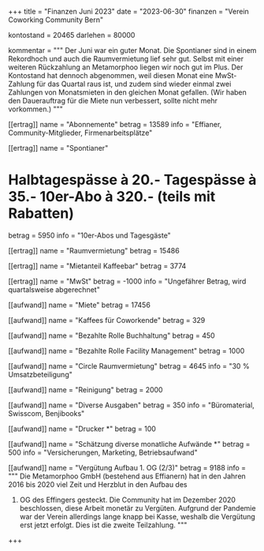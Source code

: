 +++
title = "Finanzen Juni 2023"
date = "2023-06-30"
finanzen = "Verein Coworking Community Bern"

kontostand = 20465
darlehen = 80000

kommentar = """
Der Juni war ein guter Monat. Die Spontianer sind in einem Rekordhoch und auch die Raumvermietung lief sehr gut. 
Selbst mit einer weiteren Rückzahlung an Metamorphoo liegen wir noch gut im Plus. Der Kontostand hat dennoch abgenommen,
weil diesen Monat eine MwSt-Zahlung für das Quartal raus ist, und zudem sind wieder einmal zwei Zahlungen von Monatsmieten 
in den gleichen Monat gefallen. (Wir haben den Dauerauftrag für die Miete nun verbessert, sollte nicht mehr vorkommen.)
"""

[[ertrag]]
name = "Abonnemente"
betrag = 13589
info = "Effianer, Community-Mitglieder, Firmenarbeitsplätze"

[[ertrag]]
name = "Spontianer"
#  Halbtagespässe à 20.-   Tagespässe à 35.-   10er-Abo à 320.-  (teils mit Rabatten)
betrag = 5950 
info = "10er-Abos und Tagesgäste"

[[ertrag]]
name = "Raumvermietung"
betrag = 15486

[[ertrag]]
name = "Mietanteil Kaffeebar"
betrag = 3774

[[ertrag]]
name = "MwSt"
betrag = -1000
info = "Ungefährer Betrag, wird quartalsweise abgerechnet"


[[aufwand]]
name = "Miete"
betrag = 17456

[[aufwand]]
name = "Kaffees für Coworkende"
betrag = 329

[[aufwand]]
name = "Bezahlte Rolle Buchhaltung"
betrag = 450

[[aufwand]]
name = "Bezahlte Rolle Facility Management"
betrag = 1000

[[aufwand]]
name = "Circle Raumvermietung"
betrag = 4645 
info = "30 % Umsatzbeteiligung"

[[aufwand]]
name = "Reinigung"
betrag = 2000

[[aufwand]]
name = "Diverse Ausgaben"
betrag = 350
info = "Büromaterial, Swisscom, Benjibooks"

[[aufwand]]
name = "Drucker *"
betrag = 100

[[aufwand]]
name = "Schätzung diverse monatliche Aufwände *"
betrag = 500
info = "Versicherungen, Marketing, Betriebsaufwand"

[[aufwand]]
name = "Vergütung Aufbau 1. OG (2/3)"
betrag = 9188
info = """
Die Metamorphoo GmbH (bestehend aus Effianern) hat in den Jahren 2016 bis 2020 viel Zeit und Herzblut in den Aufbau des 
1. OG des Effingers gesteckt. Die Community hat im Dezember 2020 beschlossen, diese Arbeit monetär zu Vergüten. 
Aufgrund der Pandemie war der Verein allerdings lange knapp bei Kasse, weshalb die Vergütung erst jetzt erfolgt. 
Dies ist die zweite Teilzahlung.
"""         

+++
